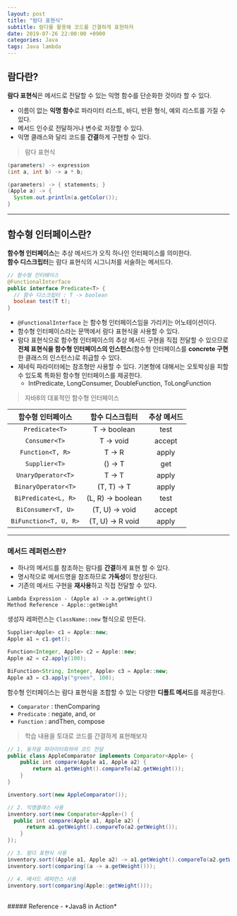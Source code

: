 ```yaml
---
layout: post
title: "람다 표현식"
subtitle: 람다를 활용해 코드를 간결하게 표현하자
date: 2019-07-26 22:00:00 +0900
categories: Java
tags: Java lambda
---
```


## 람다란?
**람다 표현식**은 메서드로 전달할 수 있는 익명 함수를 단순화한 것이라 할 수 있다.

- 이름이 없는 **익명 함수**로 파라미터 리스트, 바디, 반환 형식, 예외 리스트를 가질 수 있다.
- 메서드 인수로 전달하거나 변수로 저장할 수 있다.
- 익명 클래스와 달리 코드를 **간결**하게 구현할 수 있다.

> 람다 표현식

```java
(parameters) -> expression
(int a, int b) -> a * b;

(parameters) -> { statements; }
(Apple a) -> { 
  System.out.println(a.getColor());
}
```

------

## 함수형 인터페이스란?

**함수형 인터페이스**는 추상 메서드가 오직 하나인 인터페이스를 의미한다.  
**함수 디스크립터**는 람다 표현식의 시그니처를 서술하는 메서드다.

```java
// 함수형 인터페이스
@FunctionalInterface
public interface Predicate<T> {
  // 함수 디스크립터 : T -> boolean
  boolean test(T t);
}
```

- `@FunctionalInterface` 는 함수형 인터페이스임을 가리키는 어노테이션이다.
- 함수형 인터페이스라는 문맥에서 람다 표현식을 사용할 수 있다.
- 람다 표현식으로 함수형 인터페이스의 추상 메서드 구현을 직접 전달할 수 있으므로 **전체 표현식을 함수형 인터페이스의 인스턴스**(함수형 인터페이스를 **concrete 구현**한 클래스의 인스턴스)로 취급할 수 있다.
- 제네릭 파라미터에는 참조형만 사용할 수 있다. 기본형에 대해서는 오토박싱을 피할 수 있도록 특화된 함수형 인터페이스를 제공한다.
    - IntPredicate, LongConsumer, DoubleFunction<R>, ToLongFunction<T>

> 자바8의 대표적인 함수형 인터페이스

| 함수형 인터페이스 | 함수 디스크립터 | 추상 메서드 |
|:-----:|:---:|:---:|
| `Predicate<T>` | T -> boolean | test |
| `Consumer<T>` | T -> void | accept |
| `Function<T, R>` | T -> R | apply |
| `Supplier<T>` | () -> T | get |
| `UnaryOperator<T>` | T -> T | apply |
| `BinaryOperator<T>` | (T, T) -> T | apply |
| `BiPredicate<L, R>` | (L, R) -> boolean | test |
| `BiConsumer<T, U>` | (T, U) -> void | accept |
| `BiFunction<T, U, R>` | (T, U) -> R void | apply |

---

### 메서드 레퍼런스란?
- 하나의 메서드를 참조하는 람다를 **간결**하게 표현 할 수 있다. 
- 명시적으로 메서드명을 참조하므로 **가독성**이 향상된다.
- 기존의 메서드 구현을 **재사용**하고 직접 전달할 수 있다.

```
Lambda Expression - (Apple a) -> a.getWeight()
Method Reference - Apple::getWeight
```

생성자 레퍼런스는 `ClassName::new` 형식으로 만든다.

```java
Supplier<Apple> c1 = Apple::new;
Apple a1 = c1.get();

Function<Integer, Apple> c2 = Apple::new;
Apple a2 = c2.apply(100);

BiFunction<String, Integer, Apple> c3 = Apple::new;
Apple a3 = c3.apply("green", 100);
```

함수형 인터페이스는 람다 표현식을 조합할 수 있는 다양한 **디폴트 메서드**를 제공한다.
- `Comparator` : thenComparing
- `Predicate` : negate, and, or
- `Function` : andThen, compose

> 학습 내용을 토대로 코드를 간결하게 표현해보자

```java
// 1. 동작을 파라미터화하여 코드 전달
public class AppleComparator implements Comparator<Apple> {
	public int compare(Apple a1, Apple a2) {
		return a1.getWeight().compareTo(a2.getWeight());
	}
}

inventory.sort(new AppleComparator());
```

```java
// 2. 익명클래스 사용
inventory.sort(new Comparator<Apple>() {
  public int compare(Apple a1, Apple a2) {
      return a1.getWeight().compareTo(a2.getWeight());
    }
});
```

```java
// 3. 람다 표현식 사용
inventory.sort((Apple a1, Apple a2) -> a1.getWeight().compareTo(a2.getWeight()));
inventory.sort(comparing((a -> a.getWeight()));
```

```java
// 4. 메서드 레퍼런스 사용
inventory.sort(comparing(Apple::getWeight()));
```

<br>
##### Reference
- *Java8 in Action*
